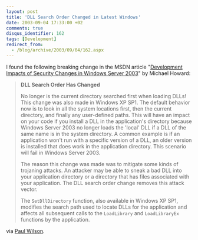 ```yaml
---
layout: post
title: 'DLL Search Order Changed in Latest Windows'
date: 2003-09-04 17:33:00 +02
comments: true
disqus_identifier: 162
tags: [Development]
redirect_from:
  - /blog/archive/2003/09/04/162.aspx
---
```


I found the following breaking change in the MSDN article "[Development Impacts of Security Changes in Windows Server 2003](http://msdn.microsoft.com/library/default.asp?url=/library/en-us/dncode/html/secure06122003.asp)" by Michael Howard:

> **DLL Search Order Has Changed**
>
> No longer is the current directory searched first when loading DLLs! This change was also made in Windows XP SP1. The default behavior now is to look in all the system locations first, then the current directory, and finally any user-defined paths. This will have an impact on your code if you install a DLL in the application's directory because Windows Server 2003 no longer loads the 'local' DLL if a DLL of the same name is in the system directory. A common example is if an application won't run with a specific version of a DLL, an older version is installed that does work in the application directory. This scenario will fail in Windows Server 2003.
>
> The reason this change was made was to mitigate some kinds of trojaning attacks. An attacker may be able to sneak a bad DLL into your application directory or a directory that has files associated with your application. The DLL search order change removes this attack vector.
>
> The `SetDllDirectory` function, also available in Windows XP SP1, modifies the search path used to locate DLLs for the application and affects all subsequent calls to the `LoadLibrary` and `LoadLibraryEx` functions by the application.

via [Paul Wilson](http://weblogs.asp.net/pwilson/posts/9214.aspx).

